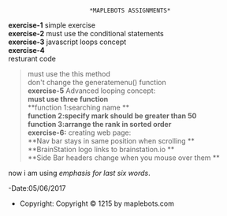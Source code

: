                            *MAPLEBOTS ASSIGNMENTS*
**exercise-1**
  simple exercise  
**exercise-2**
 must use the conditional statements  
**exercise-3**
   javascript loops concept  
**exercise-4**  
     resturant code  
  >must use the this method  
  >don't change the generatemenu() function  
**exercise-5**
    Advanced looping concept:  
    **must use three function**  
    **function 1:searching name **  
    **function 2:specify mark should be greater than 50**  
    **function 3:arrange the rank in sorted order**  
 **exercise-6:**
   creating web page:  
   **Nav bar stays in same position when scrolling **  
   **BrainStation logo links to brainstation.io **  
   **Side Bar headers change when you mouse over them **  
   
   now i am using _emphasis for last six words_.  
   
 -Date:05/06/2017  
   - Copyright: Copyright © 1215 by maplebots.com  
